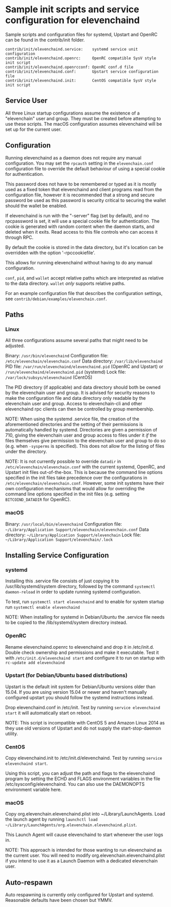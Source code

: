 Sample init scripts and service configuration for elevenchaind
==========================================================

Sample scripts and configuration files for systemd, Upstart and OpenRC
can be found in the contrib/init folder.

    contrib/init/elevenchaind.service:    systemd service unit configuration
    contrib/init/elevenchaind.openrc:     OpenRC compatible SysV style init script
    contrib/init/elevenchaind.openrcconf: OpenRC conf.d file
    contrib/init/elevenchaind.conf:       Upstart service configuration file
    contrib/init/elevenchaind.init:       CentOS compatible SysV style init script

Service User
---------------------------------

All three Linux startup configurations assume the existence of a "elevenchain" user
and group.  They must be created before attempting to use these scripts.
The macOS configuration assumes elevenchaind will be set up for the current user.

Configuration
---------------------------------

Running elevenchaind as a daemon does not require any manual configuration. You may
set the `rpcauth` setting in the `elevenchain.conf` configuration file to override
the default behaviour of using a special cookie for authentication.

This password does not have to be remembered or typed as it is mostly used
as a fixed token that elevenchaind and client programs read from the configuration
file, however it is recommended that a strong and secure password be used
as this password is security critical to securing the wallet should the
wallet be enabled.

If elevenchaind is run with the "-server" flag (set by default), and no rpcpassword is set,
it will use a special cookie file for authentication. The cookie is generated with random
content when the daemon starts, and deleted when it exits. Read access to this file
controls who can access it through RPC.

By default the cookie is stored in the data directory, but it's location can be overridden
with the option '-rpccookiefile'.

This allows for running elevenchaind without having to do any manual configuration.

`conf`, `pid`, and `wallet` accept relative paths which are interpreted as
relative to the data directory. `wallet` *only* supports relative paths.

For an example configuration file that describes the configuration settings,
see `contrib/debian/examples/elevenchain.conf`.

Paths
---------------------------------

### Linux

All three configurations assume several paths that might need to be adjusted.

Binary:              `/usr/bin/elevenchaind`
Configuration file:  `/etc/elevenchain/elevenchain.conf`
Data directory:      `/var/lib/elevenchaind`
PID file:            `/var/run/elevenchaind/elevenchaind.pid` (OpenRC and Upstart) or `/run/elevenchaind/elevenchaind.pid` (systemd)
Lock file:           `/var/lock/subsys/elevenchaind` (CentOS)

The PID directory (if applicable) and data directory should both be owned by the
elevenchain user and group. It is advised for security reasons to make the
configuration file and data directory only readable by the elevenchain user and
group. Access to elevenchain-cli and other elevenchaind rpc clients can then be
controlled by group membership.

NOTE: When using the systemd .service file, the creation of the aforementioned
directories and the setting of their permissions is automatically handled by
systemd. Directories are given a permission of 710, giving the elevenchain user and group
access to files under it _if_ the files themselves give permission to the
elevenchain user and group to do so (e.g. when `-sysperms` is specified). This does not allow
for the listing of files under the directory.

NOTE: It is not currently possible to override `datadir` in
`/etc/elevenchain/elevenchain.conf` with the current systemd, OpenRC, and Upstart init
files out-of-the-box. This is because the command line options specified in the
init files take precedence over the configurations in
`/etc/elevenchain/elevenchain.conf`. However, some init systems have their own
configuration mechanisms that would allow for overriding the command line
options specified in the init files (e.g. setting `BITCOIND_DATADIR` for
OpenRC).

### macOS

Binary:              `/usr/local/bin/elevenchaind`
Configuration file:  `~/Library/Application Support/elevenchain/elevenchain.conf`
Data directory:      `~/Library/Application Support/elevenchain`
Lock file:           `~/Library/Application Support/elevenchain/.lock`

Installing Service Configuration
-----------------------------------

### systemd

Installing this .service file consists of just copying it to
/usr/lib/systemd/system directory, followed by the command
`systemctl daemon-reload` in order to update running systemd configuration.

To test, run `systemctl start elevenchaind` and to enable for system startup run
`systemctl enable elevenchaind`

NOTE: When installing for systemd in Debian/Ubuntu the .service file needs to be copied to the /lib/systemd/system directory instead.

### OpenRC

Rename elevenchaind.openrc to elevenchaind and drop it in /etc/init.d.  Double
check ownership and permissions and make it executable.  Test it with
`/etc/init.d/elevenchaind start` and configure it to run on startup with
`rc-update add elevenchaind`

### Upstart (for Debian/Ubuntu based distributions)

Upstart is the default init system for Debian/Ubuntu versions older than 15.04. If you are using version 15.04 or newer and haven't manually configured upstart you should follow the systemd instructions instead.

Drop elevenchaind.conf in /etc/init.  Test by running `service elevenchaind start`
it will automatically start on reboot.

NOTE: This script is incompatible with CentOS 5 and Amazon Linux 2014 as they
use old versions of Upstart and do not supply the start-stop-daemon utility.

### CentOS

Copy elevenchaind.init to /etc/init.d/elevenchaind. Test by running `service elevenchaind start`.

Using this script, you can adjust the path and flags to the elevenchaind program by
setting the ECHD and FLAGS environment variables in the file
/etc/sysconfig/elevenchaind. You can also use the DAEMONOPTS environment variable here.

### macOS

Copy org.elevenchain.elevenchaind.plist into ~/Library/LaunchAgents. Load the launch agent by
running `launchctl load ~/Library/LaunchAgents/org.elevenchain.elevenchaind.plist`.

This Launch Agent will cause elevenchaind to start whenever the user logs in.

NOTE: This approach is intended for those wanting to run elevenchaind as the current user.
You will need to modify org.elevenchain.elevenchaind.plist if you intend to use it as a
Launch Daemon with a dedicated elevenchain user.

Auto-respawn
-----------------------------------

Auto respawning is currently only configured for Upstart and systemd.
Reasonable defaults have been chosen but YMMV.
